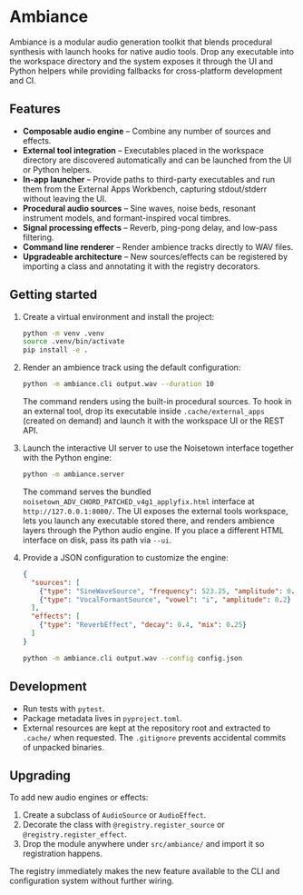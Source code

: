 # Ambiance

Ambiance is a modular audio generation toolkit that blends procedural synthesis with
launch hooks for native audio tools. Drop any executable into the workspace directory
and the system exposes it through the UI and Python helpers while providing fallbacks
for cross-platform development and CI.

## Features

- **Composable audio engine** – Combine any number of sources and effects.
- **External tool integration** – Executables placed in the workspace directory are
  discovered automatically and can be launched from the UI or Python helpers.
- **In-app launcher** – Provide paths to third-party executables and run them from the
  External Apps Workbench, capturing stdout/stderr without leaving the UI.
- **Procedural audio sources** – Sine waves, noise beds, resonant instrument models,
  and formant-inspired vocal timbres.
- **Signal processing effects** – Reverb, ping-pong delay, and low-pass filtering.
- **Command line renderer** – Render ambience tracks directly to WAV files.
- **Upgradeable architecture** – New sources/effects can be registered by importing a
  class and annotating it with the registry decorators.

## Getting started

1. Create a virtual environment and install the project:

   ```bash
   python -m venv .venv
   source .venv/bin/activate
   pip install -e .
   ```

2. Render an ambience track using the default configuration:

   ```bash
   python -m ambiance.cli output.wav --duration 10
   ```

   The command renders using the built-in procedural sources. To hook in an external
   tool, drop its executable inside `.cache/external_apps` (created on demand) and
   launch it with the workspace UI or the REST API.

3. Launch the interactive UI server to use the Noisetown interface together with the
   Python engine:

   ```bash
   python -m ambiance.server
   ```

   The command serves the bundled `noisetown_ADV_CHORD_PATCHED_v4g1_applyfix.html`
   interface at `http://127.0.0.1:8000/`. The UI exposes the external tools workspace,
   lets you launch any executable stored there, and renders ambience layers through the
   Python audio engine. If you place a different HTML interface on disk, pass its path
   via `--ui`.

4. Provide a JSON configuration to customize the engine:

   ```json
   {
     "sources": [
       {"type": "SineWaveSource", "frequency": 523.25, "amplitude": 0.15},
       {"type": "VocalFormantSource", "vowel": "i", "amplitude": 0.2}
     ],
     "effects": [
       {"type": "ReverbEffect", "decay": 0.4, "mix": 0.25}
     ]
   }
   ```

   ```bash
   python -m ambiance.cli output.wav --config config.json
   ```

## Development

- Run tests with `pytest`.
- Package metadata lives in `pyproject.toml`.
- External resources are kept at the repository root and extracted to `.cache/` when
  requested. The `.gitignore` prevents accidental commits of unpacked binaries.

## Upgrading

To add new audio engines or effects:

1. Create a subclass of `AudioSource` or `AudioEffect`.
2. Decorate the class with `@registry.register_source` or `@registry.register_effect`.
3. Drop the module anywhere under `src/ambiance/` and import it so registration happens.

The registry immediately makes the new feature available to the CLI and configuration
system without further wiring.
